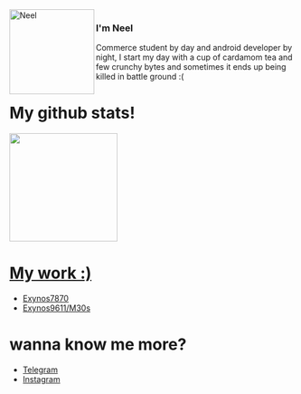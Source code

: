 <img align="left" width="150" height="150" alt="Neel" src="https://raw.githubusercontent.com/neel021000/neel021000/main/neel/goku.png"/>

### I'm Neel

Commerce student by day and android developer by night, I start my day with a cup of cardamom tea and few crunchy bytes and sometimes it ends up being killed in battle ground :(

#
# 
# My github stats!
<a href="https://www.adamalston.com/"><img height="190.9px" src="https://github-readme-stats.vercel.app/api?username=neel021000&hide_title=true&hide_border=true&show_icons=true&include_all_commits=true&count_private=true&line_height=21&text_color=000&icon_color=000&bg_color=0,ea6161,ffc64d,fffc4d,52fa5a&theme=graywhite" />

# My work :)
- [Exynos7870](https://forum.xda-developers.com/t/rom-10-treble-oneui-2-0-prish-os-j6q-port.4137667/)
- [Exynos9611/M30s](https://forum.xda-developers.com/t/rom-10-oneui-2-stable-prish-os-a50s-port.4159663/)

# wanna know me more?
- [Telegram](https://t.me/neel0210)
- [Instagram](https://www.instagram.com/neel_0210/?hl=en)



